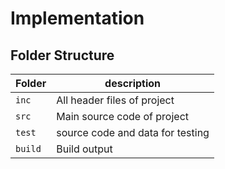 # Implementation

## Folder Structure
Folder        | description
--------------| ----------------------------------------------
`inc`         | All header files of project
`src`         | Main source code of project
`test`        | source code and data for testing
`build`       | Build output
